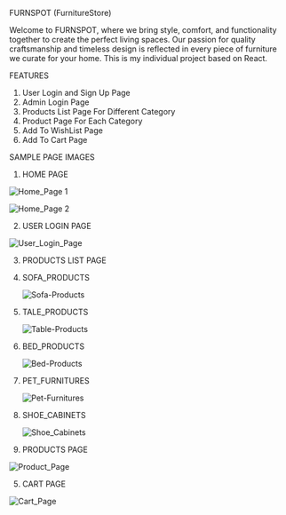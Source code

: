 FURNSPOT (FurnitureStore)

Welcome to FURNSPOT, where we bring style, comfort, and functionality together to create the perfect living spaces. 
Our passion for quality craftsmanship and timeless design is reflected in every piece of furniture we curate for your home.
This is my individual project based on React.

FEATURES

1. User Login and Sign Up Page
2. Admin Login Page
3. Products List Page For Different Category
4. Product Page For Each Category
5. Add To WishList Page
6. Add To Cart Page

SAMPLE PAGE IMAGES

1. HOME PAGE

![Home_Page 1](https://github.com/Bavadharani25/FurnSpot_React/assets/125265988/aec4cdb0-76fa-4997-b79d-03aa6f33236b)

![Home_Page 2](https://github.com/Bavadharani25/FurnSpot_React/assets/125265988/1b31ca68-4eba-45d2-8039-7176f747926f)

2. USER LOGIN PAGE

![User_Login_Page](https://github.com/Bavadharani25/FurnSpot_React/assets/125265988/f2a0b330-0863-4dab-bca8-452e8edab01f)

3. PRODUCTS LIST PAGE 

 1. SOFA_PRODUCTS

     ![Sofa-Products](https://github.com/Bavadharani25/FurnSpot_React/assets/125265988/9e68b5e3-f72c-4a9d-b5e0-9d385c44c721)

 2. TALE_PRODUCTS
     
     ![Table-Products](https://github.com/Bavadharani25/FurnSpot_React/assets/125265988/78d03ecf-abb5-499c-861d-de29184d588c)

 3. BED_PRODUCTS

    ![Bed-Products](https://github.com/Bavadharani25/FurnSpot_React/assets/125265988/9985e19a-b438-4176-a9c0-0dea97db8e02)

 4. PET_FURNITURES

    ![Pet-Furnitures](https://github.com/Bavadharani25/FurnSpot_React/assets/125265988/6607b15e-08f3-41ed-99d7-b2137060100d)

 5. SHOE_CABINETS

    ![Shoe_Cabinets](https://github.com/Bavadharani25/FurnSpot_React/assets/125265988/5e71e1c2-a691-4146-8673-852c0d88ed8b)

   
4. PRODUCTS PAGE

  ![Product_Page](https://github.com/Bavadharani25/FurnSpot_React/assets/125265988/3393f075-667f-4a8c-8c39-e5d12fa06799)

5. CART PAGE

  ![Cart_Page](https://github.com/Bavadharani25/FurnSpot_React/assets/125265988/3620c495-3e0a-4fc2-93bf-57e8567f1488)
